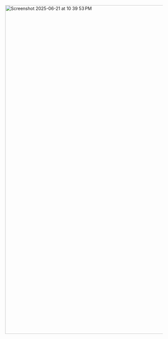 <img width="1052" alt="Screenshot 2025-06-21 at 10 39 53 PM" src="https://github.com/user-attachments/assets/76d37651-db5c-4abb-8e96-dd2eebba6152" />
